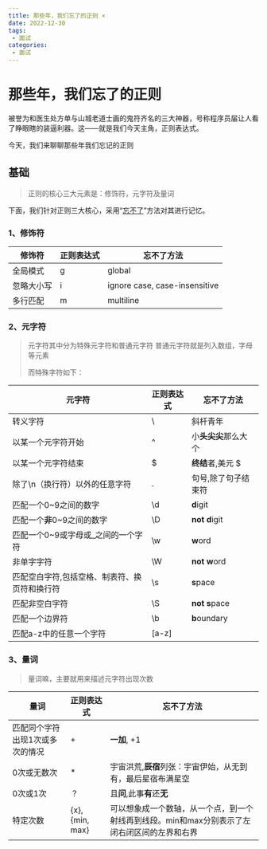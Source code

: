 ```yaml
---
title: 那些年，我们忘了的正则 ×
date: 2022-12-30
tags:
 - 面试
categories: 
 - 面试
---
```

# 那些年，我们忘了的正则

被誉为和医生处方单与山城老道士画的鬼符齐名的三大神器，号称程序员届让人看了睁眼瞎的装逼利器。这——就是我们今天主角，正则表达式。

今天，我们来聊聊那些年我们忘记的正则

## 基础

>正则的核心三大元素是：修饰符，元字符及量词

下面，我们针对正则三大核心，采用“[忘不了](https://juejin.im/post/5cdcd42551882568651554e6)”方法对其进行记忆。

### 1、修饰符

| 修饰符 | 正则表达式 | 忘不了方法 |
|  ----  | ----  |  ----  |
| 全局模式 | g | global |
| 忽略大小写 | i | ignore case, case-insensitive |
| 多行匹配 | m | multiline  |

### 2、元字符

>元字符其中分为特殊元字符和普通元字符
普通元字符就是列入数组，字母等元素
> 
>而特殊字符如下：



| 元字符                                        | 正则表达式 | 忘不了方法           |
| --------------------------------------------- | ---------- | -------------------- |
| 转义字符                                      | \          | 斜杆青年             |
| 以某一个元字符开始                            | ^          | 小**头尖尖**那么大个 |
| 以某一个元字符结束                            | $          | **终结**者,美元 $    |
| 除了\n（换行符）以外的任意字符                | .          | 句号,除了句子结束符  |
| 匹配一个0~9之间的数字                         | \d         | **d**igit            |
| 匹配一个**非**0~9之间的数字                   | \D         | **not** **d**igit    |
| 匹配一个0~9或字母或_之间的一个字符            | \w         | **w**ord             |
| 非单字字符                                    | \W         | **not** **w**ord     |
| 匹配空白字符,包括空格、制表符、换页符和换行符 | \s         | **s**pace            |
| 匹配非空白字符                                | \S         | **not** **s**pace    |
| 匹配一个边界符                                | \b         | **b**oundary         |
| 匹配a-z中的任意一个字符                       | [a-z]      |                      |

### 3、量词



> 量词嘛，主要就用来描述元字符出现次数

| 量词                            | 正则表达式      | 忘不了方法                                                   |
| ------------------------------- | --------------- | ------------------------------------------------------------ |
| 匹配同个字符出现1次或多次的情况 | +               | **一加**, +1                                                 |
| 0次或无数次                     | *               | 宇宙洪荒,**辰宿**列张：宇宙伊始，从无到有，最后星宿布满星空  |
| 0次或1次                        | ？              | 且**问**,此事**有**还**无**                                  |
| 特定次数                        | {x}, {min, max} | 可以想象成一个数轴，从一个点，到一个射线再到线段。min和max分别表示了左闭右闭区间的左界和右界 |


